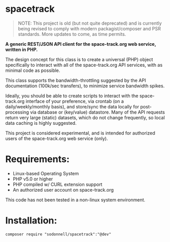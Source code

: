 spacetrack
===

> NOTE: This project is old (but not quite deprecated) and is currently being revised to comply with modern packagist/composer and PSR standards. More updates to come, as time permits.

**A generic REST/JSON API client for the space-track.org web service, written in PHP.**

The design concept for this class is to create a universal (PHP) object specifically to interact with all of the space-track.org API services, with as minimal code as possible. 

This class supports the bandwidth-throttling suggested by the API documentation (100k/sec transfers), to minimize service bandwidth spikes. 

Ideally, you should be able to create scripts to interact with the space-track.org interface of your preference, via crontab (on a daily/weekly/monthly basis), and store/sync the data locally for post-processing via database or (key/value) datastore. Many of the API requests return very large (static) datasets, which do not change frequently, so local data caching is highly suggested.

This project is considered experimental, and is intended for authorized users of the space-track.org web service (only). 

Requirements:
===

* Linux-based Operating System
* PHP v5.0 or higher
* PHP compiled w/ CURL extension support
* An authorized user account on space-track.org

This code has not been tested in a non-linux system environment.

Installation:
===

```
composer require "sodonnell/spacetrack":"@dev"
```
